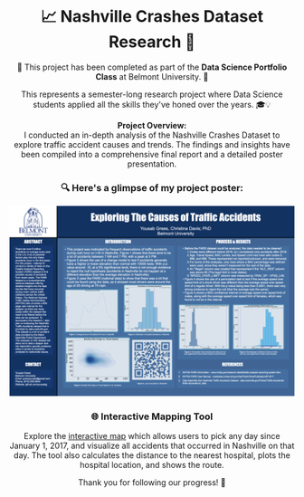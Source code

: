 <h1 align="center">📈 Nashville Crashes Dataset Research 🚧</h1>

<p align="center">🌟 This project has been completed as part of the <strong>Data Science Portfolio Class</strong> at Belmont University. 🏫</p>

<p align="center">This represents a semester-long research project where Data Science students applied all the skills they've honed over the years. 🎓💡</p>

<p align="center">
  <strong>Project Overview:</strong><br>
  I conducted an in-depth analysis of the Nashville Crashes Dataset to explore traffic accident causes and trends. The findings and insights have been compiled into a comprehensive final report and a detailed poster presentation.
</p>

<h3 align="center">🔍 Here's a glimpse of my project poster:</h3>

<p align="center">
  <img src="Exploring_Causes_Traffic_Poster.001.jpeg" alt="Project Poster">
</p>

<h3 align="center">🌐 Interactive Mapping Tool</h3>

<p align="center">
  Explore the <a href="http://gyousab2.pythonanywhere.com/mapping">interactive map</a> which allows users to pick any day since January 1, 2017, and visualize all accidents that occurred in Nashville on that day. The tool also calculates the distance to the nearest hospital, plots the hospital location, and shows the route.
</p>

<p align="center">Thank you for following our progress! 🌟</p>

